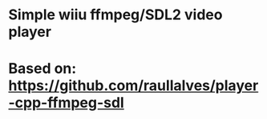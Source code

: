 # Simple wiiu ffmpeg/SDL2 video player
# Based on: https://github.com/raullalves/player-cpp-ffmpeg-sdl